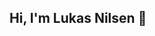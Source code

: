 ## Hi, I'm Lukas Nilsen 👋

<!--
🚀 Check out my Portfolio

I'm Lukas Nilsen, a motivated computer science graduate with hands-on experience in embedded systems, software development, web development, and database management. I love creating innovative solutions and exploring new technologies.
-->

<!--
📫 Reach me out!
Email: nilsenlukasj@gmail.com
LinkedIn: linkedin.com/in/lukas-nilsen
-->

<!-- 
💼 What I Currently Do
🔭 I’m a senior at University of Detroit Mercy, majoring in Computer Science with a minor in Leadership.
🛠️ Over the last 2 summers I worked on embedded systems at General Dynamics Land Systems, gaining experience in server maintenance, Linux programming, and documentation. And as a cyber intern, automating workflows and redesigning web pages.
-->

<!-- 
🛠️ Top Technologies
Programming Languages:
C++, Java, Python, JavaScript, HTML, CSS, C#

Frameworks & Tools:
Vue, React, Tailwind CSS, Node, Linux, MySQL, MongoDB
-->
